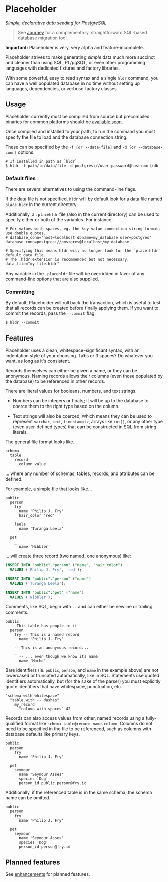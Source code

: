 # Placeholder

*Simple, declarative data seeding for PostgreSQL*

> See [Journey](https://github.com/kevlarr/jrny)
> for a complementary, straightforward SQL-based database migration tool.

**Important:** Placeholder is very, very alpha and feature-incomplete.

Placeholder strives to make generating _simple_ data much more succinct
and cleaner than using SQL, PL/pgSQL, or even other programming languages
with dedicated fixtures and factory libraries.

With some powerful, easy to read syntax and a single `hldr` command,
you can have a well populated database in no time without setting up
languages, dependencies, or verbose factory classes.

## Usage

Placeholder currently must be compiled from source but precompiled
binaries for common platforms should be [available soon](https://github.com/kevlarr/hldr/issues/16).

Once compiled and installed to your path,
to run the command you must specify the file to load and the
database connection string.

These can be specified by the `-f [or --data-file]` and
`-d [or --database-conn]` options.

```
# If installed in path as `hldr`
$ hldr -f path/to/data/file -d postgres://user:password@host:port/db
```

### Default files

There are several alternatives to using the command-line flags.

If the data file is not specified, `hldr` will by default look for a data file named `place.hldr`
in the current directory.

Additionally, a `.placehldr` file (also in the current directory) can be used to specify either
or both of the variables. For instance:

```
# For values with spaces, eg. the key-value connection string format, use double quotes.
# database_conn="host=localhost dbname=my_database user=postgres"
database_conn=postgres://postgres@localhost/my_database

# Specifying this means hldr will no longer look for the `place.hldr` default data file.
# The .hldr extension is recommended but not necessary.
data_file="my file.hldr"
```

Any variable in the `.placehldr` file will be overridden in favor of any command-line options
that are also supplied.

### Committing

By default, Placeholder will roll back the transaction,
which is useful to test that all records can be created
before finally applying them.
If you want to commit the records, pass the `--commit` flag.

```
$ hldr --commit
```

## Features

Placeholder uses a clean, whitespace-significant syntax,
with an indentation style of your choosing. Tabs or 3 spaces?
Do whatever you want, as long as it's consistent.

Records themselves can either be given a name, or they can be anonymous.
Naming records allows their columns (even those populated by the database)
to be referenced in other records.

There are literal values for booleans, numbers, and text strings.

- Numbers can be integers or floats; it will be up to the database to
coerce them to the right type based on the column.

- Text strings will also be coerced, which means they can be
used to represent `varchar`, `text`, `timestamptz`, arrays like `int[]`, or any
other type (even user-defined types) that can be constructed in SQL from string literals.

The general file format looks like...

```
schema
  table
    record
      column value
```
... where any number of schemas, tables, records, and attributes can be defined.

For example, a simple file that looks like...

```
public
  person
    fry
      name 'Philip J. Fry'
      hair_color 'red'

    leela
      name 'Turanga Leela'

  pet
    _
      name 'Nibbler'
```

... will create three record (two named, one anonymous) like:

```sql
INSERT INTO "public"."person" ("name", "hair_color")
  VALUES ('Philip J. Fry', 'red');

INSERT INTO "public"."person" ("name")
  VALUES ('Turanga Leela');

INSERT INTO "public"."pet" ("name")
  VALUES ('Nibbler');
```

Comments, like SQL, begin with `--` and can either be newline or trailing comments.

```
public
  -- This table has people in it
  person
    fry -- This is a named record
      name 'Philip J. Fry'

    -- This is an anonymous record...
    _
      -- ... even though we know its name
      name 'Morbo'
```

Bare identifiers (ie. `public`, `person`, and `name` in the example above)
are not lowercased or truncated automatically, like in SQL.
Statements use quoted identifiers automatically,
but (for the sake of the parser) you must explicitly quote identifiers
that have whitespace, punctuation, etc.

```
"schema with whitespace"
  "table.with -- dashes"
    my_record
      "column with spaces" 42
```

Records can also access values from other, named records using a fully-qualified
format like `schema.table@record_name.column`.
Columns do not need to be specified in the file to be referenced,
such as columns with database defaults like primary keys.

```
public
  person
    fry
      name 'Philip J. Fry'

  pet
    seymour
      name 'Seymour Asses'
      species 'Dog'
      person_id public.person@fry.id
```

Additionally, if the referenced table is in the same schema,
the schema name can be omitted.

```
public
  person
    fry
      name 'Philip J. Fry'

  pet
    seymour
      name 'Seymour Asses'
      species 'Dog'
      person_id person@fry.id
```

## Planned features

See [enhancements](https://github.com/kevlarr/hldr/issues?q=is%3Aopen+is%3Aissue+label%3Aenhancement) for planned features.

